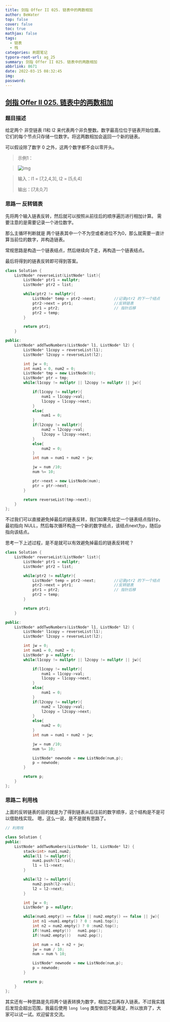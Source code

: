 ```yaml
---
title: 剑指 Offer II 025. 链表中的两数相加
author: BeWater
top: false
cover: false
toc: true
mathjax: false
tags:
  - 链表
  - 栈
categories: 刷题笔记
typora-root-url: ag_25
summary: 剑指 Offer II 025. 链表中的两数相加
abbrlink: 8671
date: 2022-03-15 08:32:45
img:
password:
---
```




## [剑指 Offer II 025. 链表中的两数相加](https://leetcode-cn.com/problems/lMSNwu/)

### 题目描述

给定两个 非空链表 l1和 l2 来代表两个非负整数。数字最高位位于链表开始位置。它们的每个节点只存储一位数字。将这两数相加会返回一个新的链表。  

可以假设除了数字 0 之外，这两个数字都不会以零开头。



>  示例1：

>  ![img](1647304085060-446ef819-a1e9-4c78-8672-7dd4dcd20457.png)

>  输入：l1 = [7,2,4,3], l2 = [5,6,4]
>
> 输出：[7,8,0,7]

### 思路一 反转链表



先将两个输入链表反转，然后就可以按照从前往后的顺序遍历进行相加计算。
需要注意的是需要记录一个进位数字。



那么主循环判断就是 两个链表其中一个不为空或者进位不为0，那么就需要一直计算当前位的数字，并构造链表。



常规思路是构造一个链表结点，然后继续向下走，再构造一个链表结点。



最后将得到的链表反转即可得到答案。



```cpp
class Solution {
    ListNode* reverseList(ListNode* list){
        ListNode* ptr1 = nullptr;
        ListNode* ptr2 = list;

        while(ptr2 != nullptr){
            ListNode* temp = ptr2->next;        //记录ptr2 的下一个结点
            ptr2->next = ptr1;                  //反转链表
            ptr1 = ptr2;                        // 指针后移
            ptr2 = temp;
        }

        return ptr1;
    }

public:
    ListNode* addTwoNumbers(ListNode* l1, ListNode* l2) {
        ListNode* l1copy = reverseList(l1);
        ListNode* l2copy = reverseList(l2);

        int jw = 0;
        int num1 = 0, num2 = 0;
        ListNode* tmp = new ListNode(0);
        ListNode* ptr = tmp;
        while(l1copy != nullptr || l2copy != nullptr || jw){

            if(l1copy != nullptr){
                num1 = l1copy->val;
                l1copy = l1copy->next;
            }
            else{
                num1 = 0;
            }
            if(l2copy != nullptr){
                num2 = l2copy->val;
                l2copy = l2copy->next;
            }
            else{
                num2 = 0;
            }
            int num = num1 + num2 + jw;

            jw = num /10;
            num %= 10;

            ptr->next = new ListNode(num);
            ptr = ptr->next;
        }

        return reverseList(tmp->next);
    }
};
```



不过我们可以直接避免掉最后的链表反转，我们如果先给定一个链表结点指针p，最初指向 NULL，然后每次循环构造一个新的数字结点，该结点next为p，随后p指向该结点。



思考一下上述过程，是不是就可以有效避免掉最后的链表反转呢？



```cpp
class Solution {
    ListNode* reverseList(ListNode* list){
        ListNode* ptr1 = nullptr;
        ListNode* ptr2 = list;

        while(ptr2 != nullptr){
            ListNode* temp = ptr2->next;        //记录ptr2 的下一个结点
            ptr2->next = ptr1;                  //反转链表
            ptr1 = ptr2;                        // 指针后移
            ptr2 = temp;
        }

        return ptr1;
    }

public:
    ListNode* addTwoNumbers(ListNode* l1, ListNode* l2) {
        ListNode* l1copy = reverseList(l1);
        ListNode* l2copy = reverseList(l2);

        int jw = 0;
        int num1 = 0, num2 = 0;
        ListNode* p = nullptr;
        while(l1copy != nullptr || l2copy != nullptr || jw){

            if(l1copy != nullptr){
                num1 = l1copy->val;
                l1copy = l1copy->next;
            }
            else{
                num1 = 0;
            }
            if(l2copy != nullptr){
                num2 = l2copy->val;
                l2copy = l2copy->next;
            }
            else{
                num2 = 0;
            }
            int num = num1 + num2 + jw;

            jw = num /10;
            num %= 10;

            ListNode* newnode = new ListNode(num,p);
            p = newnode;
        }

        return p;
    }
};
```



### 思路二 利用栈



上面的反转链表的目的就是为了得到链表从后往前的数字顺序，这个结构是不是可以借助栈实现。
嗯，这么一说，是不是就有思路了。



```cpp
// 利用栈

class Solution {
public:
    ListNode* addTwoNumbers(ListNode* l1, ListNode* l2) {
        stack<int> num1,num2;
        while(l1 != nullptr){
            num1.push(l1->val);
            l1 = l1->next;
        }

        while(l2 != nullptr){
            num2.push(l2->val);
            l2 = l2->next;
        }

        int jw = 0;
        ListNode* p = nullptr;

        while(num1.empty() == false || num2.empty() == false || jw){
            int n1 =num1.empty() ? 0 : num1.top();
            int n2 = num2.empty() ? 0 :num2.top();
            if(!num1.empty())   num1.pop();
            if(!num2.empty())   num2.pop();

            int num = n1 + n2 + jw;
            jw = num / 10;
            num = num % 10;

            ListNode* newnode = new ListNode(num,p);
            p = newnode;
        }

        return p;
    }
};
```





其实还有一种思路是先将两个链表转换为数字，相加之后再存入链表。不过我实践后发现会超出范围，我最后使用 `long long` 类型依旧不能满足，所以放弃了，大家可以试一试。欢迎留言交流。
